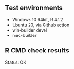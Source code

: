 ## Test environments

* Windows 10 64bit, R 4.1.2
* Ubuntu 20, via Github action
* win-builder devel
* mac-builder


## R CMD check results

Status: OK
